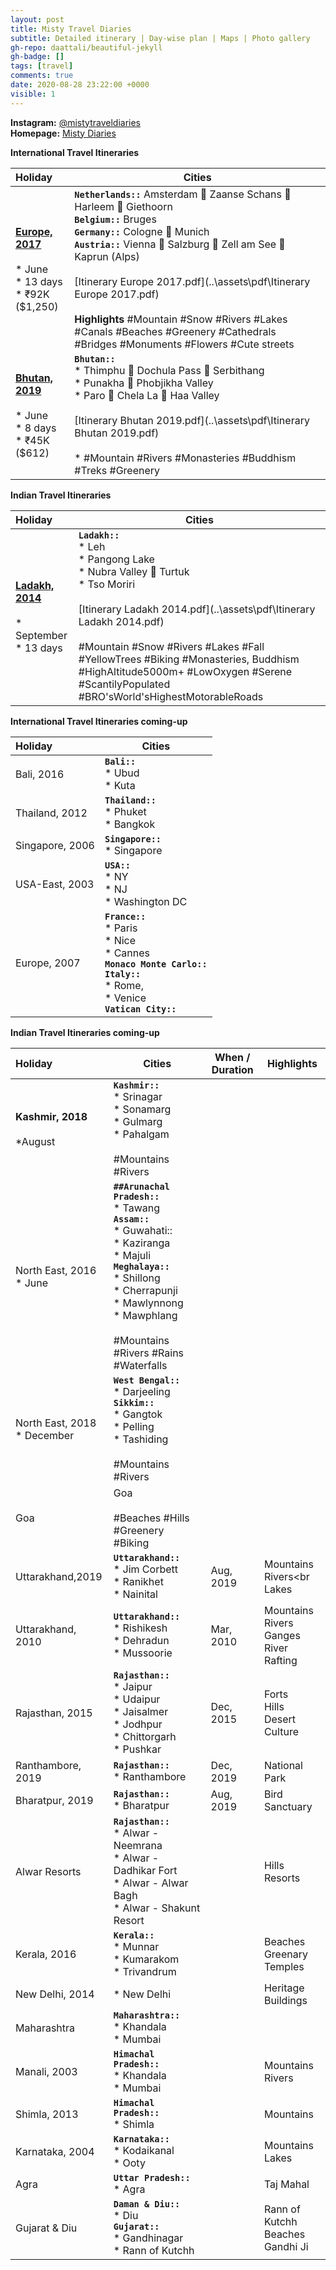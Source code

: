 ```yaml
---
layout: post
title: Misty Travel Diaries
subtitle: Detailed itinerary | Day-wise plan | Maps | Photo gallery
gh-repo: daattali/beautiful-jekyll
gh-badge: []
tags: [travel]
comments: true
date: 2020-08-28 23:22:00 +0000
visible: 1
---
```


**Instagram:** [@mistytraveldiaries](https://www.instagram.com/mistytraveldiaries/)                
**Homepage:** [Misty Diaries](https://tarunpreetkaur.com/)                



**International Travel Itineraries**

| Holiday | Cities |
| :------ | ------- |
| [**Europe, 2017**](https://tarunpreetkaur.com/Misty-Travel-Diaries-Europe2017.html)<br /><br />* June<br />* 13 days<br />* ₹92K<br />($1,250) | **`Netherlands::`** Amsterdam  Zaanse Schans  Harleem  Giethoorn<br />**`Belgium::`** Bruges<br />**`Germany::`** Cologne  Munich<br />**`Austria::`** Vienna  Salzburg  Zell am See  Kaprun (Alps)<br /> <br />[Itinerary Europe 2017.pdf](..\assets\pdf\Itinerary Europe 2017.pdf)<br /><br />**Highlights** #Mountain #Snow #Rivers #Lakes #Canals #Beaches #Greenery #Cathedrals #Bridges #Monuments #Flowers #Cute streets |
| [**Bhutan, 2019**](https://tarunpreetkaur.com/Misty-Travel-Diaries-Bhutan2019.html)<br /><br />* June<br />* 8 days<br />* ₹45K<br />($612) | **`Bhutan::`**<br />* Thimphu  Dochula Pass  Serbithang<br />* Punakha  Phobjikha Valley<br />* Paro  Chela La  Haa Valley<br /><br />[Itinerary Bhutan 2019.pdf](..\assets\pdf\Itinerary Bhutan 2019.pdf)<br /><br />* #Mountain #Rivers #Monasteries #Buddhism #Treks #Greenery |

**Indian Travel Itineraries**

| Holiday                                                      | Cities                                                       |
| :----------------------------------------------------------- | ------------------------------------------------------------ |
| [**Ladakh, 2014**](https://tarunpreetkaur.com/Misty-Travel-Diaries-Ladakh2014.html)<br /><br />* September<br />* 13 days | **`Ladakh::`**<br />* Leh<br />* Pangong Lake <br />* Nubra Valley  Turtuk<br />* Tso Moriri<br /><br />[Itinerary Ladakh 2014.pdf](..\assets\pdf\Itinerary Ladakh 2014.pdf)<br /><br />#Mountain #Snow #Rivers #Lakes #Fall #YellowTrees #Biking #Monasteries, Buddhism #HighAltitude5000m+ #LowOxygen #Serene #ScantilyPopulated #BRO'sWorld'sHighestMotorableRoads |

**International Travel Itineraries  coming-up**

| Holiday         | Cities                                                       |
| :-------------- | ------------------------------------------------------------ |
| Bali, 2016      | **`Bali::`**<br />* Ubud<br />* Kuta<br />                   |
| Thailand, 2012  | **`Thailand::`**<br />* Phuket<br />* Bangkok<br />          |
| Singapore, 2006 | **`Singapore::`**<br />* Singapore<br />                     |
| USA-East, 2003  | **`USA::`**<br />* NY<br />* NJ<br />* Washington DC         |
| Europe, 2007    | **`France::`**<br />* Paris<br />* Nice<br />* Cannes<br />**`Monaco Monte Carlo::`**<br />**`Italy::`**<br />* Rome,<br />* Venice<br />**`Vatican City::`** |

**Indian Travel Itineraries coming-up**

| Holiday                              | Cities                                                       | When / <br />Duration | Highlights                                           |
| :----------------------------------- | ------------------------------------------------------------ | --------------------- | ---------------------------------------------------- |
| **Kashmir, 2018**<br /><br />*August | **`Kashmir::`**<br />* Srinagar<br />* Sonamarg<br />* Gulmarg<br />* Pahalgam<br /><br />#Mountains #Rivers |                       |                                                      |
| North East, 2016<br />* June         | **`##Arunachal Pradesh::`**<br />* Tawang<br />**`Assam::`**<br />* Guwahati::<br />* Kaziranga<br />* Majuli<br />**`Meghalaya::`**<br />* Shillong<br />* Cherrapunji<br />* Mawlynnong<br />* Mawphlang<br /><br />#Mountains #Rivers #Rains #Waterfalls |                       |                                                      |
| North East, 2018<br />* December     | **`West Bengal::`**<br />* Darjeeling<br />**`Sikkim::`**<br />* Gangtok<br />* Pelling<br />* Tashiding<br /><br />#Mountains #Rivers |                       |                                                      |
| Goa                                  | Goa<br /><br />#Beaches #Hills #Greenery #Biking             |                       |                                                      |
| Uttarakhand,2019                     | **`Uttarakhand::`**<br />* Jim Corbett<br />* Ranikhet<br />* Nainital | Aug, 2019             | Mountains<br />Rivers<br<br />Lakes                  |
| Uttarakhand, 2010                    | **`Uttarakhand::`**<br />* Rishikesh<br />* Dehradun<br />* Mussoorie | Mar, 2010             | Mountains<br />Rivers<br />Ganges<br />River Rafting |
| Rajasthan, 2015                      | **`Rajasthan::`**<br />* Jaipur<br />* Udaipur<br />* Jaisalmer<br />* Jodhpur<br />* Chittorgarh<br />* Pushkar | Dec, 2015             | Forts<br />Hills<br />Desert<br />Culture            |
| Ranthambore, 2019                    | **`Rajasthan::`**<br />* Ranthambore                         | Dec, 2019             | National Park                                        |
| Bharatpur, 2019                      | **`Rajasthan::`**<br />* Bharatpur                           | Aug, 2019             | Bird Sanctuary                                       |
| Alwar Resorts                        | **`Rajasthan::`**<br />* Alwar - Neemrana<br />* Alwar - Dadhikar Fort<br />* Alwar - Alwar Bagh<br />* Alwar - Shakunt Resort |                       | Hills<br />Resorts                                   |
| Kerala, 2016                         | **`Kerala::`**<br />* Munnar<br />* Kumarakom<br />* Trivandrum |                       | Beaches<br />Greenary<br />Temples                   |
| New Delhi, 2014                      | * New Delhi                                                  |                       | Heritage Buildings                                   |
| Maharashtra                          | **`Maharashtra::`**<br />* Khandala <br />* Mumbai           |                       |                                                      |
| Manali, 2003                         | **`Himachal Pradesh::`**<br />* Khandala <br />* Mumbai      |                       | Mountains<br />Rivers                                |
| Shimla, 2013                         | **`Himachal Pradesh::`**<br />* Shimla                       |                       | Mountains                                            |
| Karnataka, 2004                      | **`Karnataka::`**<br />* Kodaikanal<br />* Ooty              |                       | Mountains<br />Lakes                                 |
| Agra                                 | **`Uttar Pradesh::`**<br />* Agra                            |                       | Taj Mahal                                            |
| Gujarat & Diu                        | **`Daman & Diu::`**<br />* Diu<br />**`Gujarat::`**<br />* Gandhinagar<br />* Rann of Kutchh |                       | Rann of Kutchh<br />Beaches<br />Gandhi Ji           |


